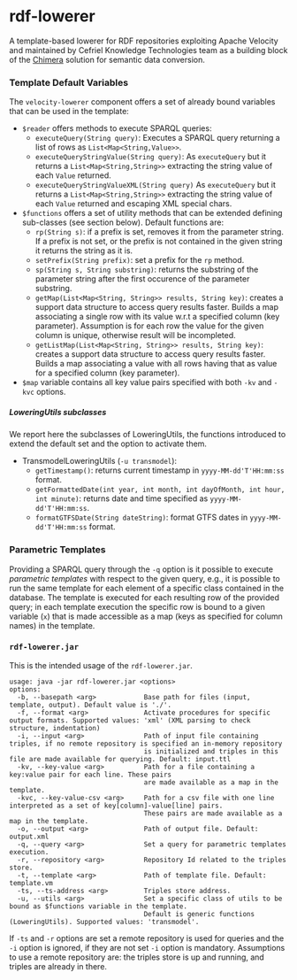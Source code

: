 # rdf-lowerer

A template-based lowerer for RDF repositories exploiting Apache Velocity and maintained by Cefriel Knowledge Technologies team as a building block of the [Chimera](https://github.com/cefriel/chimera) solution for semantic data conversion.

### Template Default Variables
The `velocity-lowerer` component offers a set of already bound variables that can be used in the template:
- `$reader` offers methods to execute SPARQL queries:
  - `executeQuery(String query)`: Executes a SPARQL query returning a list of rows as `List<Map<String,Value>>`.
  - `executeQueryStringValue(String query)`: As `executeQuery` but it returns a `List<Map<String,String>>` extracting the string value of each `Value` returned.
  - `executeQueryStringValueXML(String query)` As `executeQuery` but it returns a `List<Map<String,String>>` extracting the string value of each `Value` returned and escaping XML special chars.
- `$functions` offers a set of utility methods that can be extended defining sub-classes (see section below). Default functions are:
  - `rp(String s)`: if a prefix is set, removes it from the parameter string. If a prefix is not set, or the prefix is not contained in the given string it returns the string as it is.
  - `setPrefix(String prefix)`: set a prefix for the `rp` method.
  - `sp(String s, String substring)`: returns the substring of the parameter string after the first occurence of the parameter substring.
  - `getMap(List<Map<String, String>> results, String key)`: creates a support data structure to access query results faster. Builds a map associating a single row with its value w.r.t a specified column (key parameter). Assumption is for each row the value for the given column is unique, otherwise result will be incompleted.
  - `getListMap(List<Map<String, String>> results, String key)`: creates a support data structure to access query results faster. Builds a map associating a value with all rows having that as value for a specified column (key parameter).
- `$map` variable contains all key value pairs specified with both `-kv` and `-kvc` options.

##### LoweringUtils subclasses
We report here the subclasses of LoweringUtils, the functions introduced to extend the default set and the option to activate them.
- TransmodelLoweringUtils (`-u transmodel`):
  - `getTimestamp()`: returns current timestamp in `yyyy-MM-dd'T'HH:mm:ss` format.
  - `getFormattedDate(int year, int month, int dayOfMonth, int hour, int minute)`: returns date and time specified as `yyyy-MM-dd'T'HH:mm:ss`.
  - `formatGTFSDate(String dateString)`: format GTFS dates in `yyyy-MM-dd'T'HH:mm:ss` format.

### Parametric Templates
Providing a SPARQL query through the `-q` option is it possible to execute _parametric templates_ with respect to the given query, e.g., it is possible to run the same template for each element of a specific class contained in the database. The template is executed for each resulting row of the provided query; in each template execution the specific row is bound to a given variable (`x`) that is made accessible as a map (keys as specified for column names) in the template.

### `rdf-lowerer.jar` ###
This is the intended usage of the `rdf-lowerer.jar`.
```
usage: java -jar rdf-lowerer.jar <options>
options:
  -b, --basepath <arg>            Base path for files (input, template, output). Default value is './'.
  -f, --format <arg>              Activate procedures for specific output formats. Supported values: 'xml' (XML parsing to check                                           structure, indentation)
  -i, --input <arg>               Path of input file containing triples, if no remote repository is specified an in-memory repository
                                  is initialized and triples in this file are made available for querying. Default: input.ttl
  -kv, --key-value <arg>          Path for a file containing a key:value pair for each line. These pairs
                                  are made available as a map in the template.
  -kvc, --key-value-csv <arg>     Path for a csv file with one line interpreted as a set of key[column]-value[line] pairs. 
                                  These pairs are made available as a map in the template.
  -o, --output <arg>              Path of output file. Default: output.xml
  -q, --query <arg>               Set a query for parametric templates execution.
  -r, --repository <arg>          Repository Id related to the triples store.
  -t, --template <arg>            Path of template file. Default: template.vm
  -ts, --ts-address <arg>         Triples store address.
  -u, --utils <arg>               Set a specific class of utils to be bound as $functions variable in the template.
                                  Default is generic functions (LoweringUtils). Supported values: 'transmodel'.
```
If `-ts` and `-r` options are set a remote repository is used for queries and the `-i` option is ignored, if they are not set `-i` option is mandatory. Assumptions to use a remote repository are: the triples store is up and running, and triples are already in there.

